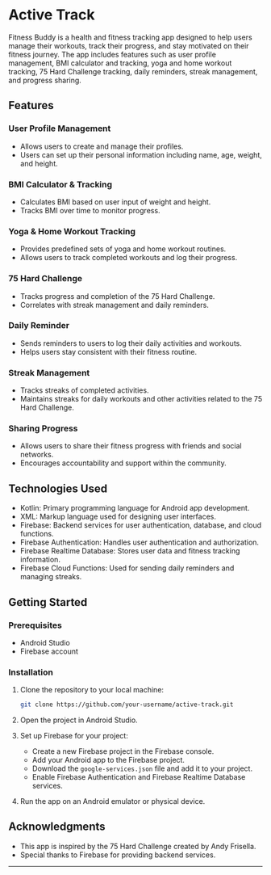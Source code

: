# Active Track

Fitness Buddy is a health and fitness tracking app designed to help users manage their workouts, track their progress, and stay motivated on their fitness journey. The app includes features such as user profile management, BMI calculator and tracking, yoga and home workout tracking, 75 Hard Challenge tracking, daily reminders, streak management, and progress sharing.

## Features

### User Profile Management
- Allows users to create and manage their profiles.
- Users can set up their personal information including name, age, weight, and height.

### BMI Calculator & Tracking
- Calculates BMI based on user input of weight and height.
- Tracks BMI over time to monitor progress.

### Yoga & Home Workout Tracking
- Provides predefined sets of yoga and home workout routines.
- Allows users to track completed workouts and log their progress.

### 75 Hard Challenge
- Tracks progress and completion of the 75 Hard Challenge.
- Correlates with streak management and daily reminders.

### Daily Reminder
- Sends reminders to users to log their daily activities and workouts.
- Helps users stay consistent with their fitness routine.

### Streak Management
- Tracks streaks of completed activities.
- Maintains streaks for daily workouts and other activities related to the 75 Hard Challenge.

### Sharing Progress
- Allows users to share their fitness progress with friends and social networks.
- Encourages accountability and support within the community.

## Technologies Used

- Kotlin: Primary programming language for Android app development.
- XML: Markup language used for designing user interfaces.
- Firebase: Backend services for user authentication, database, and cloud functions.
- Firebase Authentication: Handles user authentication and authorization.
- Firebase Realtime Database: Stores user data and fitness tracking information.
- Firebase Cloud Functions: Used for sending daily reminders and managing streaks.

## Getting Started

### Prerequisites

- Android Studio
- Firebase account

### Installation

1. Clone the repository to your local machine:

   ```bash
   git clone https://github.com/your-username/active-track.git
   ```

2. Open the project in Android Studio.

3. Set up Firebase for your project:
   - Create a new Firebase project in the Firebase console.
   - Add your Android app to the Firebase project.
   - Download the `google-services.json` file and add it to your project.
   - Enable Firebase Authentication and Firebase Realtime Database services.

4. Run the app on an Android emulator or physical device.

## Acknowledgments

- This app is inspired by the 75 Hard Challenge created by Andy Frisella.
- Special thanks to Firebase for providing backend services.

---

